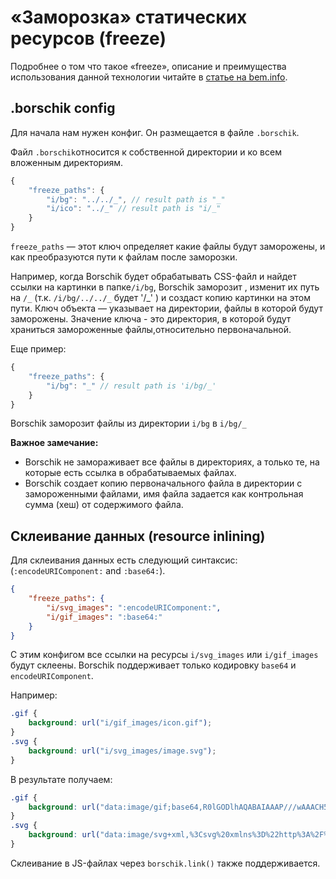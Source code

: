 # «Заморозка» статических ресурсов (freeze)

Подробнее о том что такое «freeze», описание и преимущества использования данной технологии читайте в [статье на bem.info](http://bem.info/articles/borschik).

## .borschik config

Для начала нам нужен конфиг. Он размещается в файле `.borschik`.

Файл `.borschik`относится к собственной директории и ко всем вложенным директориям.
```js
{
    "freeze_paths": {
        "i/bg": "../../_", // result path is "_"
        "i/ico": "../_" // result path is "i/_"
    }
}
```

`freeze_paths` — этот ключ определяет какие файлы будут заморожены, и как преобразуются пути к файлам после заморозки.

Например, когда Borschik будет обрабатывать CSS-файл и найдет ссылки на картинки в папке`/i/bg`,
Borschik заморозит , изменит их путь на  `/_` (т.к. `/i/bg/../../_` будет '/_' ) и создаст копию картинки на этом пути.
Ключ объекта — указывает на директории, файлы в которой будут заморожены.
Значение ключа - это директория, в которой будут храниться замороженные файлы,относительно первоначальной.

Еще пример:
```js
{
    "freeze_paths": {
        "i/bg": "_" // result path is 'i/bg/_'
    }
}
```
Borschik заморозит файлы из директории `i/bg` в `i/bg/_`

**Важное замечание:**
* Borschik не замораживает все файлы в директориях, а только те, на которые есть ссылка в обрабатываемых файлах.
* Borschik создает копию первоначального файла в директории с замороженными файлами, имя файла задается как контрольная сумма (хеш) от содержимого файла.

## Склеивание данных (resource inlining)
Для склеивания данных есть следующий синтаксис: (`:encodeURIComponent:` and `:base64:`).

```json
{
    "freeze_paths": {
        "i/svg_images": ":encodeURIComponent:",
        "i/gif_images": ":base64:"
    }
}
```

С этим конфигом все ссылки на ресурсы `i/svg_images` или `i/gif_images` будут склеены. Borschik поддерживает только кодировку `base64` и `encodeURIComponent`. 

Например:
```css
.gif {
    background: url("i/gif_images/icon.gif");
}
.svg {
    background: url("i/svg_images/image.svg");
}
```

В результате получаем:
```css
.gif {
    background: url("data:image/gif;base64,R0lGODlhAQABAIAAAP///wAAACH5BAEAAAAALAAAAAABAAEAAAICRAEAOw==");
}
.svg {
    background: url("data:image/svg+xml,%3Csvg%20xmlns%3D%22http%3A%2F%2Fwww.w3.org.......");
}
```

Склеивание в JS-файлах через `borschik.link()` также поддерживается.
